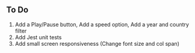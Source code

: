 ## To Do ##
1) Add a Play/Pause button, Add a speed option, Add a year and country filter
2) Add Jest unit tests
3) Add small screen responsiveness (Change font size and col span)
